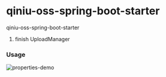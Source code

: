 # qiniu-oss-spring-boot-starter
qiniu-oss-spring-boot-starter

1. finish UploadManager
### Usage
![properties-demo](https://user-images.githubusercontent.com/13701989/38785476-1b9b9274-4153-11e8-80f7-80c71a310e0b.png)

